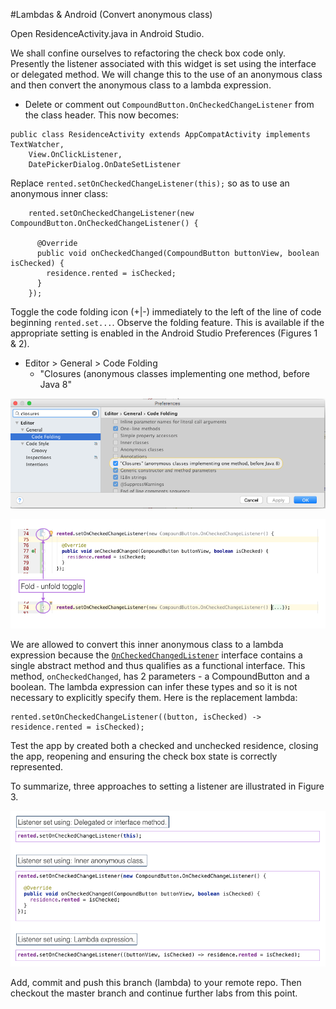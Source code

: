 #Lambdas & Android (Convert anonymous class)

Open ResidenceActivity.java in Android Studio.

We shall confine ourselves to refactoring the check box code only. Presently the listener associated with this widget is set using the interface or delegated method. We will change this to the use of an anonymous class and then convert the anonymous class to a lambda expression.

- Delete or comment out `CompoundButton.OnCheckedChangeListener` from the class header. This now becomes:

```
public class ResidenceActivity extends AppCompatActivity implements TextWatcher,
    View.OnClickListener,
    DatePickerDialog.OnDateSetListener
```

Replace `rented.setOnCheckedChangeListener(this);` so as to use an anonymous inner class:

```
    rented.setOnCheckedChangeListener(new CompoundButton.OnCheckedChangeListener() {

      @Override
      public void onCheckedChanged(CompoundButton buttonView, boolean isChecked) {
        residence.rented = isChecked;
      }
    });
```

Toggle the code folding icon (+|-) immediately to the left of the line of code beginning `rented.set...`. Observe the folding feature. This is available if the appropriate setting is enabled in the Android Studio Preferences (Figures 1 & 2).

- Editor > General > Code Folding
    - "Closures (anonymous classes implementing one method, before Java 8"

![Figure 1: Enable anonymous inner class code folding](img/14.png)

![Figure 2: Enable anonymous inner class code folding](img/15.png)

We are allowed to convert this inner anonymous class to a lambda expression because the [`OnCheckedChangedListener`](https://developer.android.com/reference/android/widget/CompoundButton.OnCheckedChangeListener.html) interface contains a single abstract method and thus qualifies as a functional interface. This method, `onCheckedChanged`, has 2 parameters - a CompoundButton and a boolean. The lambda expression can infer these types and so it is not necessary to explicitly specify them. Here is the replacement lambda:

```
rented.setOnCheckedChangeListener((button, isChecked) -> residence.rented = isChecked);
```
Test the app by created both a checked and unchecked residence, closing the app, reopening and ensuring the check box state is correctly represented. 

To summarize, three approaches to setting a listener are illustrated in Figure 3.

![Figure 3: Three methods of setting a listener](img/16.png) 

Add, commit and push this branch (lambda) to your remote repo. Then checkout the master branch and continue further labs from this point.

